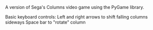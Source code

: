 A version of Sega's Columns video game using the PyGame library.

Basic keyboard controls:
  Left and right arrows to shift falling columns sideways
  Space bar to "rotate" column

